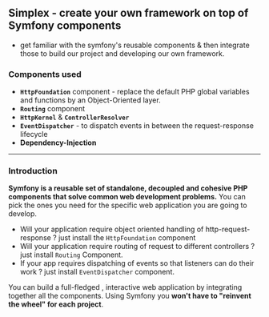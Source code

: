 ## Simplex - create your own framework on top of Symfony components

 - get familiar with the symfony's reusable components & then integrate those to build our project and developing our own framework.

### Components used
 - **`HttpFoundation`** component - replace the default PHP global variables and functions by an Object-Oriented layer.
 - **`Routing`** component
 - **`HttpKernel`** & **`ControllerResolver`**
 - **`EventDispatcher`** - to dispatch events in between the request-response lifecycle
 - **Dependency-Injection**

 ---

### Introduction
**Symfony is a reusable set of standalone, decoupled and cohesive PHP components that solve common web development problems.**
You can pick the ones you need for the specific web application you are going to develop.
 - Will your application require object oriented handling of http-request-response ? just install the `HttpFoundation` component
 - Will your application require routing of request to different controllers ? just install `Routing` Component.
 - If your app requires dispatching of events so that listeners can do their work ? just install `EventDispatcher` component.


  You can build a full-fledged , interactive web application by integrating together all the components.
  Using Symfony you **won't have to "reinvent the wheel" for each project**. 
